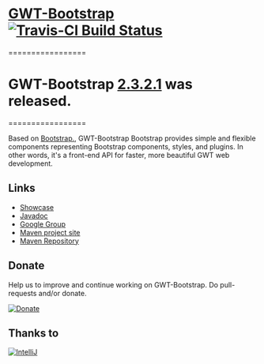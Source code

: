 # [GWT-Bootstrap](http://gwtbootstrap.github.com/) [![Travis-CI Build Status](https://travis-ci.org/gwtbootstrap/gwt-bootstrap.png?branch=master)](https://travis-ci.org/gwtbootstrap/gwt-bootstrap)

=================
# GWT-Bootstrap [2.3.2.1](http://search.maven.org/#artifactdetails%7Ccom.github.gwtbootstrap%7Cgwt-bootstrap%7C2.3.2.1%7Cjar) was released.
=================

Based on [Bootstrap.](http://getbootstrap.com/2.3.2/), GWT-Bootstrap
Bootstrap provides simple and flexible components representing Bootstrap components, styles,
and plugins.
In other words, it's a front-end API for faster, more beautiful GWT web development.

## Links

* [Showcase](http://gwtbootstrap.github.com)
* [Javadoc](http://gwtbootstrap.github.com/gwt-bootstrap/apidocs/index.html)
* [Google Group](https://groups.google.com/d/forum/gwt-bootstrap)
* [Maven project site](http://gwtbootstrap.github.com/gwt-bootstrap/)
* [Maven Repository](https://github.com/gwtbootstrap/gwt-bootstrap/wiki/Using-GWT-Bootstrap-Maven-Repository)

## Donate

Help us to improve and continue working on GWT-Bootstrap. Do pull-requests and/or donate.

[![Donate](https://www.paypalobjects.com/en_US/i/btn/btn_donate_LG.gif)](https://www.paypal.com/cgi-bin/webscr?cmd=_s-xclick&hosted_button_id=MUFTCV6VQGLSS)
 
## Thanks to
[![IntelliJ](https://lh6.googleusercontent.com/--QIIJfKrjSk/UJJ6X-UohII/AAAAAAAAAVM/cOW7EjnH778/s800/banner_IDEA.png)](http://www.jetbrains.com/idea/index.html)
